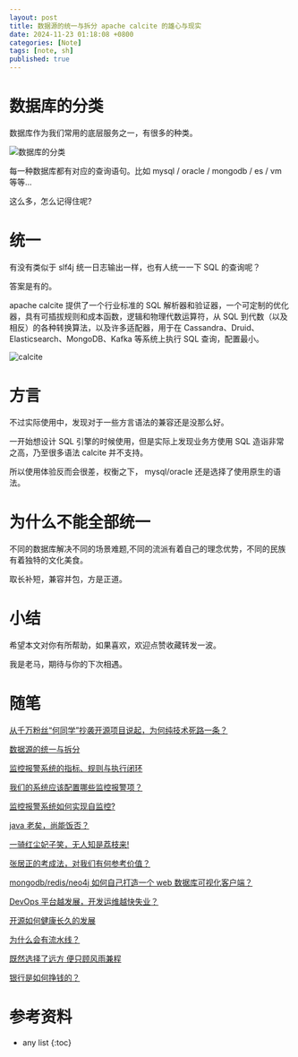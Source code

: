 ```yaml
---
layout: post
title: 数据源的统一与拆分 apache calcite 的雄心与现实
date: 2024-11-23 01:18:08 +0800
categories: [Note]
tags: [note, sh]
published: true
---
```


# 数据库的分类

数据库作为我们常用的底层服务之一，有很多的种类。

![数据库的分类](https://i-blog.csdnimg.cn/blog_migrate/12978d8d61b8b7311c27edf5890d357c.png)

每一种数据库都有对应的查询语句。比如 mysql / oracle / mongodb / es / vm 等等...

这么多，怎么记得住呢?

# 统一

有没有类似于 slf4j 统一日志输出一样，也有人统一一下 SQL 的查询呢？

答案是有的。

apache calcite 提供了一个行业标准的 SQL 解析器和验证器，一个可定制的优化器，具有可插拔规则和成本函数，逻辑和物理代数运算符，从 SQL 到代数（以及相反）的各种转换算法，以及许多适配器，用于在 Cassandra、Druid、Elasticsearch、MongoDB、Kafka 等系统上执行 SQL 查询，配置最小。

![calcite](https://gitee.com/houbinbin/imgbed/raw/master/img/02-flow.png)

# 方言

不过实际使用中，发现对于一些方言语法的兼容还是没那么好。

一开始想设计 SQL 引擎的时候使用，但是实际上发现业务方使用 SQL 造诣非常之高，乃至很多语法 calcite 并不支持。

所以使用体验反而会很差，权衡之下， mysql/oracle 还是选择了使用原生的语法。

# 为什么不能全部统一

不同的数据库解决不同的场景难题,不同的流派有着自己的理念优势，不同的民族有着独特的文化美食。

取长补短，兼容并包，方是正道。

# 小结

希望本文对你有所帮助，如果喜欢，欢迎点赞收藏转发一波。

我是老马，期待与你的下次相遇。

# 随笔

[从千万粉丝“何同学”抄袭开源项目说起，为何纯技术死路一条？](https://houbb.github.io/2024/11/22/note-02-he-tech)

[数据源的统一与拆分](https://houbb.github.io/2024/11/22/note-03-split-apache-calcite)

[监控报警系统的指标、规则与执行闭环](https://houbb.github.io/2024/11/22/note-04-indicator-rule-execute-mearurement)

[我们的系统应该配置哪些监控报警项？](https://houbb.github.io/2024/11/22/note-04-indicator-rule-items)

[监控报警系统如何实现自监控?](https://houbb.github.io/2024/11/22/note-04-indicator-rule-items-self-monitor)

[java 老矣，尚能饭否？](https://houbb.github.io/2024/11/22/note-05-is-java-so-old)

[一骑红尘妃子笑，无人知是荔枝来!](https://houbb.github.io/2024/11/22/note-06-lizhi)

[张居正的考成法，对我们有何参考价值？](https://houbb.github.io/2024/11/22/note-07-zhangjuzheng-kaochengfa)

[mongodb/redis/neo4j 如何自己打造一个 web 数据库可视化客户端？](https://houbb.github.io/2024/11/22/note-08-visual)

[DevOps 平台越发展，开发运维越快失业？](https://houbb.github.io/2024/11/22/note-09-devops-how-to-go)

[开源如何健康长久的发展](https://houbb.github.io/2024/11/22/note-10-opensource-way)

[为什么会有流水线？](https://houbb.github.io/2024/11/22/note-11-pipeline)

[既然选择了远方 便只顾风雨兼程](https://houbb.github.io/2024/11/22/note-12-positive-negative)

[银行是如何挣钱的？](https://houbb.github.io/2024/11/22/note-13-bank-profit)

# 参考资料

* any list
{:toc}